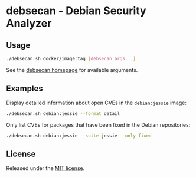 # debsecan - Debian Security Analyzer

## Usage

```sh
./debsecan.sh docker/image:tag [debsecan_args...]
```

See the [debsecan homepage](http://www.enyo.de/fw/software/debsecan/) for
available arguments.

## Examples
Display detailed information about open CVEs in the `debian:jessie` image:

```sh
./debsecan.sh debian:jessie --format detail
```

Only list CVEs for packages that have been fixed in the Debian repositories:

```sh
./debsecan.sh debian:jessie --suite jessie --only-fixed
```

## License
Released under the [MIT license](http://www.opensource.org/licenses/MIT).
